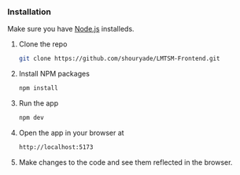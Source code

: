 ### Installation

Make sure you have [Node.js](https://nodejs.org/en/) installeds.

1. Clone the repo
   ```sh
   git clone https://github.com/shouryade/LMTSM-Frontend.git
   ```
2. Install NPM packages
   ```sh
   npm install
   ```
3. Run the app
   ```sh
   npm dev
   ```
4. Open the app in your browser at
   ```sh
   http://localhost:5173
   ```
5. Make changes to the code and see them reflected in the browser.
